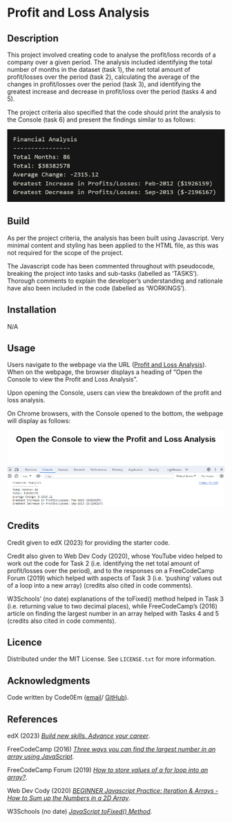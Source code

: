 # Profit and Loss Analysis

## Description

This project involved creating code to analyse the profit/loss records of a company over a given period. The analysis included identifying the total number of months in the dataset (task 1), the net total amount of profit/losses over the period (task 2), calculating the average of the changes in profit/losses over the period (task 3), and identifying the greatest increase and decrease in profit/loss over the period (tasks 4 and 5).

The project criteria also specified that the code should print the analysis to the Console (task 6) and present the findings similar to as follows: 

![Screenshot of Console displaying a demonstration of the analysis](images/findings-demo.jpg)

## Build

As per the project criteria, the analysis has been built using Javascript. Very minimal content and styling has been applied to the HTML file, as this was not required for the scope of the project.

The Javascript code has been commented throughout with pseudocode, breaking the project into tasks and sub-tasks (labelled as ‘TASKS’). Thorough comments to explain the developer’s understanding and rationale have also been included in the code (labelled as ‘WORKINGS’).

## Installation

N/A

## Usage

Users navigate to the webpage via the URL ([Profit and Loss Analysis](https://code0em.github.io/profit-loss-analysis-console/)). When on the webpage, the browser displays a heading of “Open the Console to view the Profit and Loss Analysis”.

Upon opening the Console, users can view the breakdown of the profit and loss analysis.

On Chrome browsers, with the Console opened to the bottom, the webpage will display as follows:

![Screenshot of Console in Chrome Browser displaying the completed analysis](images/profit-loss-analysis-console-screenshot.png)


## Credits

Credit given to edX (2023) for providing the starter code.

Credit also given to Web Dev Cody (2020), whose YouTube video helped to work out the code for Task 2 (i.e. identifying the net total amount of profit/losses over the period), and to the responses on a FreeCodeCamp Forum (2019) which helped with aspects of Task 3 (i.e. ‘pushing’ values out of a loop into a new array) (credits also cited in code comments).

W3Schools’ (no date) explanations of the toFixed() method helped in Task 3 (i.e. returning value to two decimal places), while FreeCodeCamp’s (2016) article on finding the largest number in an array helped with Tasks 4 and 5 (credits also cited in code comments).

## Licence

Distributed under the MIT License. See `LICENSE.txt` for more information.

## Acknowledgments

Code written by Code0Em ([email](mailto:code.em@outlook.com)/ [GitHub](https://github.com/Code0Em)).

## References

edX (2023) [*Build new skills. Advance your career*](https://www.edx.org/).

FreeCodeCamp (2016) [*Three ways you can find the largest number in an array using JavaScript*](https://www.freecodecamp.org/news/three-ways-to-return-largest-numbers-in-arrays-in-javascript-5d977baa80a1/).

FreeCodeCamp Forum (2019) [*How to store values of a for loop into an array?*](https://forum.freecodecamp.org/t/how-to-store-values-of-a-for-loop-into-an-array/303414).

Web Dev Cody (2020) [*BEGINNER Javascript Practice: Iteration & Arrays - How to Sum up the Numbers in a 2D Array*](https://www.youtube.com/watch?v=apG8Kgonogc&list=PL6x5Q-Sj_BlYtuh3C-wA5mHAKeBw_0rDK&index=10).

W3Schools (no date) [*JavaScript toFixed() Method*](https://www.w3schools.com/jsref/jsref_tofixed.asp).

